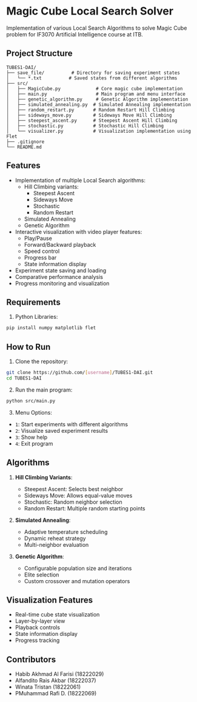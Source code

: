 # Magic Cube Local Search Solver

Implementation of various Local Search Algorithms to solve Magic Cube problem for IF3070 Artificial Intelligence course at ITB.

## Project Structure
```
TUBES1-DAI/
├── save_file/          # Directory for saving experiment states
│   └── *.txt          # Saved states from different algorithms
├── src/
│   ├── MagicCube.py             # Core magic cube implementation
│   ├── main.py                  # Main program and menu interface
│   ├── genetic_algorithm.py     # Genetic Algorithm implementation
│   ├── simulated_annealing.py  # Simulated Annealing implementation
│   ├── random_restart.py       # Random Restart Hill Climbing
│   ├── sideways_move.py        # Sideways Move Hill Climbing
│   ├── steepest_ascent.py      # Steepest Ascent Hill Climbing
│   ├── stochastic.py           # Stochastic Hill Climbing
│   └── visualizer.py           # Visualization implementation using Flet
├── .gitignore
└── README.md
```

## Features
- Implementation of multiple Local Search algorithms:
  - Hill Climbing variants:
    - Steepest Ascent
    - Sideways Move
    - Stochastic
    - Random Restart
  - Simulated Annealing
  - Genetic Algorithm
- Interactive visualization with video player features:
  - Play/Pause
  - Forward/Backward playback
  - Speed control
  - Progress bar
  - State information display
- Experiment state saving and loading
- Comparative performance analysis
- Progress monitoring and visualization

## Requirements
1. Python Libraries:
```bash
pip install numpy matplotlib flet
```

## How to Run
1. Clone the repository:
```bash
git clone https://github.com/[username]/TUBES1-DAI.git
cd TUBES1-DAI
```

2. Run the main program:
```bash
python src/main.py
```

3. Menu Options:
- `1`: Start experiments with different algorithms
- `2`: Visualize saved experiment results
- `3`: Show help
- `4`: Exit program

## Algorithms
1. **Hill Climbing Variants**:
   - Steepest Ascent: Selects best neighbor
   - Sideways Move: Allows equal-value moves
   - Stochastic: Random neighbor selection
   - Random Restart: Multiple random starting points

2. **Simulated Annealing**:
   - Adaptive temperature scheduling
   - Dynamic reheat strategy
   - Multi-neighbor evaluation

3. **Genetic Algorithm**:
   - Configurable population size and iterations
   - Elite selection
   - Custom crossover and mutation operators

## Visualization Features
- Real-time cube state visualization
- Layer-by-layer view
- Playback controls
- State information display
- Progress tracking

## Contributors
- Habib Akhmad Al Farisi (18222029)	    
- Alfandito Rais Akbar (18222037)	  
- Winata Tristan (18222061) 
- PMuhammad Rafi D. (18222069)  	   